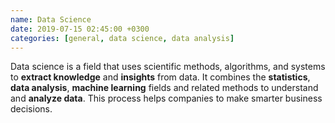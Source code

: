 ```yaml
---
name: Data Science
date: 2019-07-15 02:45:00 +0300
categories: [general, data science, data analysis]
---
```

Data science is a field that uses scientific methods, algorithms, and systems to **extract knowledge** and **insights** from data. It combines the **statistics**, **data analysis**, **machine learning** fields and related methods to understand and **analyze data**. This process helps companies to make smarter business decisions.